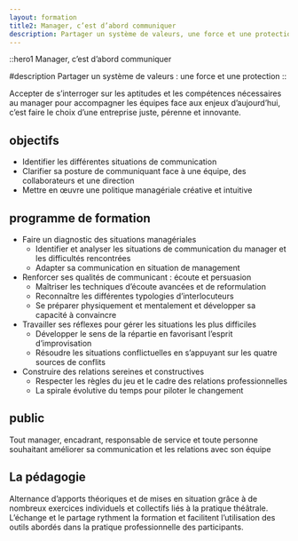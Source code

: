 ```yaml
---
layout: formation
title2: Manager, c’est d’abord communiquer
description: Partager un système de valeurs, une force et une protection
---
```


::hero1
Manager, c’est d’abord communiquer

#description
Partager un système de valeurs : une force et une protection
::

Accepter de s’interroger sur les aptitudes et les compétences nécessaires au manager pour accompagner 
les équipes face aux enjeux d’aujourd’hui, c’est faire le choix d’une entreprise juste, pérenne et innovante.
## objectifs
- Identifier les différentes situations de communication
- Clarifier sa posture de communiquant face à une équipe, des collaborateurs et une direction
- Mettre en œuvre une politique managériale créative et intuitive
## programme de formation
- Faire un diagnostic des situations managériales
    - Identifier et analyser les situations de communication du manager et les difficultés rencontrées
    - Adapter sa communication en situation de management
- Renforcer ses qualités de communicant : écoute et persuasion
    - Maîtriser les techniques d’écoute avancées et de reformulation
    - Reconnaître les différentes typologies d’interlocuteurs
    - Se préparer physiquement et mentalement et développer sa capacité à convaincre
- Travailler ses réflexes pour gérer les situations les plus difficiles
    - Développer le sens de la répartie en favorisant l’esprit d’improvisation
    - Résoudre les situations conflictuelles en s’appuyant sur les quatre sources de conflits
- Construire des relations sereines et constructives
    - Respecter les règles du jeu et le cadre des relations professionnelles
    - La spirale évolutive du temps pour piloter le changement
## public
Tout manager, encadrant, responsable de service et toute personne souhaitant améliorer 
sa communication et les relations avec son équipe


## La pédagogie

Alternance d’apports théoriques et de mises en situation grâce à de nombreux exercices individuels et collectifs liés à la pratique théâtrale. L’échange et le partage rythment la formation et facilitent l’utilisation des outils abordés dans la pratique professionnelle des participants.
